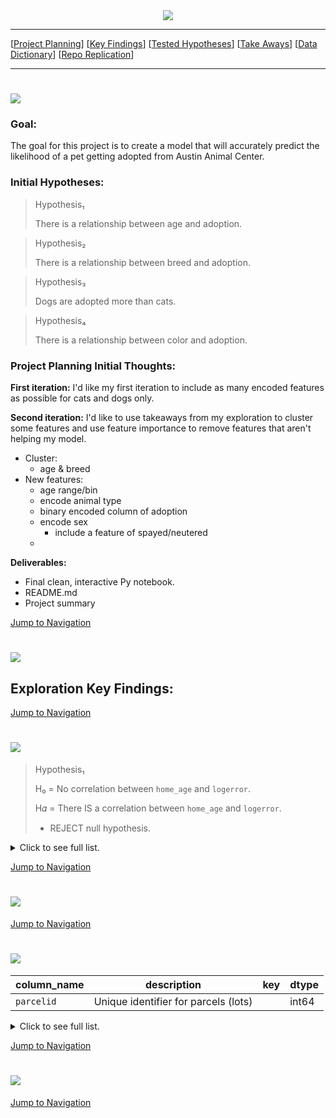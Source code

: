 <div style="text-align:center"><img src="https://i.pinimg.com/originals/8b/c8/bf/8bc8bfa43de39e5a7c1371702d53bd2a.png"/></div>

___

<a id='navigation'></a>


[[Project Planning](#project-planning)]
[[Key Findings](#key-findings)]
[[Tested Hypotheses](#tested-hypotheses)]
[[Take Aways](#take-aways)]
[[Data Dictionary](#data-dictionary)]
[[Repo Replication](#repo-replication)]

___



<a name="project-planning"></a><h1><img src="https://i.pinimg.com/originals/9f/b7/6d/9fb76d0350228675d02435d4f5aa1197.png"/></h1>
### Goal: 
The goal for this project is to create a model that will accurately predict the likelihood of a pet getting adopted from Austin Animal Center.

### Initial Hypotheses:

> Hypothesis₁
>
> There is a relationship between age and adoption.
    
> Hypothesis₂
>
> There is a relationship between breed and adoption.
    
> Hypothesis₃
>
> Dogs are adopted more than cats.
    
> Hypothesis₄
>
> There is a relationship between color and adoption.
    
### Project Planning Initial Thoughts:
**First iteration:**
I'd like my first iteration to include as many encoded features as possible for cats and dogs only. 

**Second iteration:**
I'd like to use takeaways from my exploration to cluster some features and use feature importance to remove features that aren't helping my model. 
- Cluster: 
    - age & breed
- New features:
    - age range/bin
    - encode animal type
    - binary encoded column of adoption
    - encode sex
        - include a feature of spayed/neutered
    - 

**Deliverables:**
- Final clean, interactive Py notebook.
- README.md
- Project summary
    
    
[Jump to Navigation](#navigation)

<a name="key-findings"></a><h1><img src="https://i.pinimg.com/originals/3a/1e/6d/3a1e6d338b1b0bd1850f2eb067f983b4.png"/></h1>

## Exploration Key Findings:




[Jump to Navigation](#navigation)

<a name="tested-hypotheses"></a><h1><img src="https://i.pinimg.com/originals/35/3f/e6/353fe67133773dc3639f95987d57c386.png"/></h1>


> Hypothesis₁
>
> H₀ = No correlation between `home_age` and `logerror`.
>
> H𝛼 = There IS a correlation between `home_age` and `logerror`.
> - REJECT null hypothesis.

<details>
  <summary>Click to see full list. </summary>
    
> Hypothesis₂
>
> H₀ = No correlation between `lot_sqft` and `logerror`.
>
> H𝛼 = There IS a correlation between `lot_sqft` and `logerror`.
> - FAIL to reject null hypothesis.
    
       
> Hypothesis₃
>
> H₀ = No correlation between `home_value` and `logerror`.
>
> H𝛼 = There IS a correlation between `home_value` and `logerror`.
> - FAIL to reject null hypothesis.    
   
    
> Hypothesis₄
>
> H₀ = Mean logerror is the same for small homes on small lots & Average sized homes on small lots.
>
> H𝛼 = Mean logerror for small homes on small lots & Average sized homes on small lots are different.
> - FAIL to reject null hypothesis.
  
    
> Hypothesis₅
>
> H₀ = Mean logerror is the same for properties in Los Angeles County & Orange County.
>
> H𝛼 = Mean logerror for properties in Los Angeles County & Orange County are different.
> - REJECT null hypothesis.
    
> Hypothesis₆
>
> H₀ = Mean logerror is the same for properties in Los Angeles County & Ventura County.
>
> H𝛼 = Mean logerror for properties in Los Angeles County & Ventura County are different.
> - FAIL to reject null hypothesis.
    
> Hypothesis₇
>
> H₀ = Mean logerror is the same for properties in Orange County & Ventura County.
>
> H𝛼 = Mean logerror for properties in Orange County & Ventura County are different.
> - FAIL to reject null hypothesis.
    
    
</details>


    
[Jump to Navigation](#navigation)

<a name="take-aways"></a><h1><img src="https://i.pinimg.com/originals/3f/d3/66/3fd3660db4a243c2e43640a28a44d4c2.png"/></h1>




[Jump to Navigation](#navigation)

<a name="data-dictionary"></a><h1><img src="https://i.pinimg.com/originals/3f/84/53/3f8453f4d3e1ff56d3934dd6ebe1d410.png"/></h1>

| column_name                 | description                                                                                                         | key             | dtype    |
|-----------------------------|---------------------------------------------------------------------------------------------------------------------|-----------------|----------|
| `parcelid`                  | Unique identifier for parcels (lots)                                                                                |                 | int64    |


<details>
  <summary>Click to see full list. </summary>

| column_name                 | description                                                                                                         | key             | dtype    |
|-----------------------------|---------------------------------------------------------------------------------------------------------------------|-----------------|----------| 
| `young_smhome`              | Indicates if the property is a young small square footage home.                                                     | 1 = yes, 0 = no | uint8    |

        
</details>

[Jump to Navigation](#navigation)

<a name="repo-replication"></a><h1><img src="https://i.pinimg.com/originals/d5/24/a6/d524a6bb62a9d6734c7cf899a11c7310.png"/></h1>

    




[Jump to Navigation](#navigation)












































